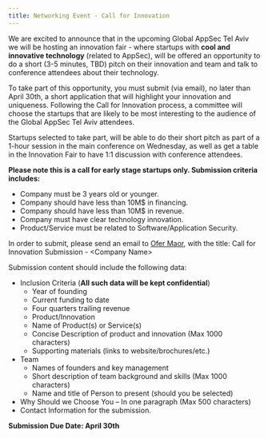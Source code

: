 ```yaml
---
title: Networking Event - Call for Innovation
---
```


We are excited to announce that in the upcoming Global AppSec Tel Aviv we will be hosting an innovation fair - where startups with **cool and innovative technology** (related to AppSec), will be offered an opportunity to do a short (3-5 minutes, TBD) pitch on their innovation and team and talk to conference attendees about their technology.  

To take part of this opportunity, you must submit (via email), no later than April 30th, a short application that will highlight your innovation and uniqueness. Following the Call for Innovation process, a committee will choose the startups that are likely to be most interesting to the audience of the Global AppSec Tel Aviv attendees.

Startups selected to take part, will be able to do their short pitch as part of a 1-hour session in the main conference on Wednesday, as well as get a table in the Innovation Fair to have 1:1 discussion with conference attendees.

**Please note this is a call for early stage startups only. Submission criteria includes:**
* Company must be 3 years old or younger.
* Company should have less than 10M$ in financing.
* Company should have less than 10M$ in revenue.
* Company must have clear technology innovation.
* Product/Service must be related to Software/Application Security.

In order to submit, please send an email to [Ofer Maor](ofer.maor@owasp.org), with the title: Call for Innovation Submission - \<Company Name\>

Submission content should include the following data:
* Inclusion Criteria (**All such data will be kept confidential**)
  * Year of founding
  * Current funding to date
  * Four quarters trailing revenue
  * Product/Innovation
  * Name of Product(s) or Service(s)
  * Concise Description of product and innovation (Max 1000 characters)
  * Supporting materials (links to website/brochures/etc.)
* Team
  * Names of founders and key management
  * Short description of team background and skills (Max 1000 characters)
  * Name and title of Person to present (should you be selected)  
* Why Should we Choose You – In one paragraph (Max 500 characters)
* Contact Information for the submission.

**Submission Due Date: April 30th**
